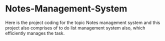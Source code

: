 # Notes-Management-System
Here is the project coding for the topic Notes management system and this project also comprises of to do list management system also, which efficiently manages the task.
